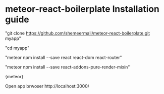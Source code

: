 # meteor-react-boilerplate Installation guide

"git clone https://github.com/shemeermali/meteor-react-boilerplate.git myapp"

"cd myapp"

"meteor npm install --save react react-dom react-router"

"meteor npm install --save react-addons-pure-render-mixin"

{meteor}

Open app brwoser http://localhost:3000/ 
